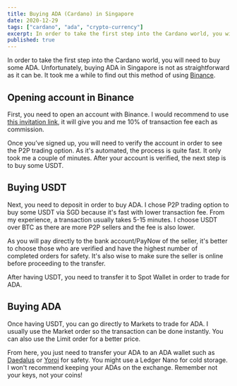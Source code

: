 ```yaml
---
title: Buying ADA (Cardano) in Singapore
date: 2020-12-29
tags: ["cardano", "ada", "crypto-currency"]
excerpt: In order to take the first step into the Cardano world, you will need to buy some ADA. Unfortunately, buying ADA in Singapore is not as straightforward as it can be. In this post, I brief one of the easiest/cheapest methods of buying ADA in Singapore.
published: true
---
```


In order to take the first step into the Cardano world, you will need to buy some ADA. Unfortunately, buying ADA in Singapore is not as straightforward as it can be. It took me a while to find out this method of using [Binance](https://www.binance.com).

## Opening account in Binance

First, you need to open an account with Binance. I would recommend to use [this invitation link](https://www.binance.com/en/register?ref=HSOZWQV6), it will give you and me 10% of transaction fee each as commission.

Once you’ve signed up, you will need to verify the account in order to see the P2P trading option. As it's automated, the process is quite fast. It only took me a couple of minutes. After your account is verified, the next step is to buy some USDT.

## Buying USDT

Next, you need to deposit in order to buy ADA. I chose P2P trading option to buy some USDT via SGD because it's fast with lower transaction fee. From my experience, a transaction usually takes 5-15 minutes. I choose USDT over BTC as there are more P2P sellers and the fee is also lower.

As you will pay directly to the bank account/PayNow of the seller, it's better to choose those who are verified and have the highest number of completed orders for safety. It's also wise to make sure the seller is online before proceeding to the transfer.

After having USDT, you need to transfer it to Spot Wallet in order to trade for ADA.

## Buying ADA

Once having USDT, you can go directly to Markets to trade for ADA. I usually use the Market order so the transaction can be done instantly. You can also use the Limit order for a better price. 

From here, you just need to transfer your ADA to an ADA wallet such as [Daedalus](https://daedaluswallet.io/) or [Yoroi](https://yoroi-wallet.com/#/) for safety. You might use a Ledger Nano for cold storage. I won't recommend keeping your ADAs on the exchange. Remember not your keys, not your coins!